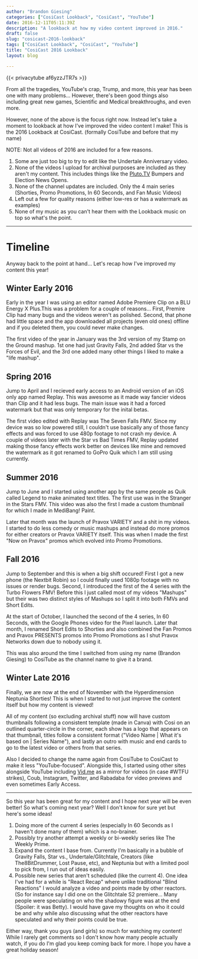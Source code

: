 ```yaml
---
author: "Brandon Giesing"
categories: ["CosiCast Lookback", "CosiCast", "YouTube"]
date: 2016-12-11T05:11:39Z
description: "A lookback at how my video content improved in 2016."
draft: false
slug: "cosicast-2016-lookback"
tags: ["CosiCast Lookback", "CosiCast", "YouTube"]
title: "CosiCast 2016 Lookback"
layout: blog

---
```


{{< privacytube af6yzzJTR7s >}}

From all the tragedies, YouTube's crap, Trump, and more, this year has been one
with many problems... However, there's been good things also including great new
games, Scientific and Medical breakthroughs, and even more.

However, none of the above is the focus right now. Instead let's take a moment
to lookback at how I've improved the video content I make! This is the 2016
Lookback at CosiCast. (formally CosiTube and before that my name)

NOTE: Not all videos of 2016 are included for a few reasons.

 1. Some are just too big to try to edit like the Undertale Anniversary video.
 2. None of the videos I upload for archival purposes are included as they
    aren't my content. This includes things like the [Pluto.TV](http://Pluto.TV)
    Bumpers and Election News Opens.
 3. None of the channel updates are included. Only the 4 main series (Shorties,
    Promo Promotions, In 60 Seconds, and Fan Music Videos)
 4. Left out a few for quality reasons (either low-res or has a watermark as
    examples)
 5. None of my music as you can't hear them with the Lookback music on top so
    what's the point.


--------------------------------------------------------------------------------

# Timeline
Anyway back to the point at hand... Let's recap how I've improved my content
this year!

## Winter Early 2016
Early in the year I was using an editor named Adobe Premiere Clip on a BLU
Energy X Plus.This was a problem for a couple of reasons... First, Premire Clip
had many bugs and the videos weren't as polished. Second, that phone had little
space and the app downloaded all projects (even old ones) offline and if you
deleted them, you could never make changes.

The first video of the year in January was the 3rd version of my Stamp on the
Ground mashup. 1st one had just Gravity Falls, 2nd added Star vs the Forces of
Evil, and the 3rd one added many other things I liked to make a "life mashup".

## Spring 2016
Jump to April and I recieved early access to an Android version of an iOS only
app named Replay. This was awesome as it made way fancier videos than Clip and
it had less bugs. The main issue was it had a forced watermark but that was only
temporary for the inital betas.

The first video edited with Replay was The Seven Falls FMV. Since my device was
so low powered still, I couldn't use basically any of those fancy effects and
was forced to use 480p footage to not crash my device. A couple of videos later
with the Star vs Bad Times FMV, Replay updated making those fancy effects work
better on devices like mine and removed the watermark as it got renamed to GoPro
Quik which I am still using currently.

## Summer 2016
Jump to June and I started using another app by the same people as Quik called
Legend to make animated text titles. The first use was in the Stranger in the
Stars FMV. This video was also the first I made a custom thumbnail for which I
made in MediBang! Paint.

Later that month was the launch of Pravox VARIETY and a shit in my videos. I
started to do less comedy or music mashups and instead do more promos for either
creators or Pravox VARIETY itself. This was when I made the first "Now on
Pravox" promos which evolved into Promo Promotions.

## Fall 2016
Jump to September and this is when a big shift occured! First I got a new phone
(the Nextbit Robin) so I could finally used 1080p footage with no issues or
render bugs. Second, I introduced the first of the 4 series with the Turbo
Flowers FMV! Before this I just called most of my videos "Mashups" but their was
two distinct styles of Mashups so I split it into both FMVs and Short Edits.

At the start of October, I launched the second of the 4 series, In 60 Seconds,
with the Google Phones video for the Pixel launch. Later that month, I renamed
Short Edits to Shorties and also combined the Fan Promos and Pravox PRESENTS
promos into Promo Promotions as I shut Pravox Networks down due to nobody using
it.

This was also around the time I switched from using my name (Brandon Giesing) to
CosiTube as the channel name to give it a brand.

## Winter Late 2016
Finally, we are now at the end of November with the Hyperdimension Neptunia
Shorties! This is when I started to not just improve the content itself but how
my content is viewed!

All of my content (so excluding archival stuff) now will have custom thumbnails
following a consistent template (made in Canva) with Cosi on an outlined
quarter-circle in the corner, each show has a logo that appears on that
thumbnail, titles follow a consistent format ("Video Name | What it's based on |
Series Name"), and lastly an outro with music and end cards to go to the latest
video or others from that series.

Also I decided to change the name again from CosiTube to CosiCast to make it
less "YouTube-focused". Alongside this, I started using other sites alongside
YouTube including [Vid.me](http://Vid.me) as a mirror for videos (in case #WTFU
strikes), Coub, Instagram, Twitter, and Rabadaba for video previews and even
sometimes Early Access.


--------------------------------------------------------------------------------

So this year has been great for my content and I hope next year will be even
better! So what's coming next year? Well I don't know for sure yet but here's
some ideas!

 1. Doing more of the current 4 series (especially In 60 Seconds as I haven't
    done many of them) which is a no-brainer.
 2. Possibly try another attempt a weekly or bi-weekly series like The Weekly
    Prime.
 3. Expand the content I base from. Currently I'm basically in a bubble of
    Gravity Falls, Star vs., Undertale/Glitchtale, Creators (like
    The8BitDrummer, Lost Pause, etc), and Neptunia but with a limited pool to
    pick from, I run out of ideas easily.
 4. Possible new series that aren't scheduled (like the current 4). One idea
    I've had for a while is "React Recap" where unlike traditional "Blind
    Reactions" I would analyze a video and points made by other reactors. (So
    for instance say I did one on the Glitchtale S2 premiere... Many people were
    speculating on who the shadowy figure was at the end (Spoiler: it was
    Betty). I would have gave my thoughts on who it could be and why while also
    discussing what the other reactors have speculated and why their points
    could be true.

Either way, thank you guys (and girls) so much for watching my content! While I
rarely get comments so I don't know how many people actually watch, if you do
I'm glad you keep coming back for more. I hope you have a great holiday season!
